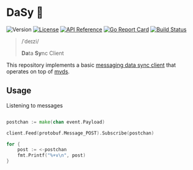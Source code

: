 # DaSy 🌼

![Version](https://img.shields.io/github/tag/vacp2p/dasy.svg)
[![License](https://img.shields.io/github/license/vacp2p/dasy.svg)](LICENSE)
[![API Reference](
https://camo.githubusercontent.com/915b7be44ada53c290eb157634330494ebe3e30a/68747470733a2f2f676f646f632e6f72672f6769746875622e636f6d2f676f6c616e672f6764646f3f7374617475732e737667
)](https://godoc.org/github.com/vacp2p/dasy) 
[![Go Report Card](https://goreportcard.com/badge/github.com/vacp2p/dasy)](https://goreportcard.com/report/github.com/vacp2p/dasy)
[![Build Status](https://travis-ci.com/vacp2p/dasy.svg?branch=master)](https://travis-ci.com/vacp2p/dasy)

> /ˈdeɪzi/
>
> **Da**ta **Sy**nc Client

This repository implements a basic [messaging data sync client](#TODO) that operates on top of [mvds](https://github.com/vacp2p/mvds).

## Usage

Listening to messages

```go

postchan := make(chan event.Payload)

client.Feed(protobuf.Message_POST).Subscribe(postchan)

for {
	post := <-postchan
	fmt.Printf("%+v\n", post)
}

```
